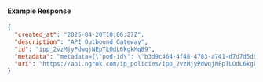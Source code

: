 <!-- Code generated for API Clients. DO NOT EDIT. -->
#### Example Response
```json
{
  "created_at": "2025-04-20T10:06:27Z",
  "description": "API Outbound Gateway",
  "id": "ipp_2vzMjyPdwqjNEpTLOdL6kgkMq89",
  "metadata": "metadata={\"pod-id\": \"b3d9c464-4f48-4783-a741-d7d7d5db310f\"}",
  "uri": "https://api.ngrok.com/ip_policies/ipp_2vzMjyPdwqjNEpTLOdL6kgkMq89"
}
